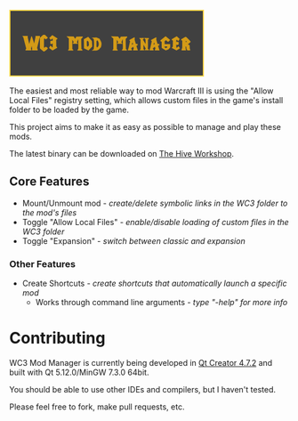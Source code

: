 ![WC3 Mod Manager](https://raw.githubusercontent.com/EzraZebra/WC3ModManager/master/img/logo.png)

The easiest and most reliable way to mod Warcraft III is using the "Allow Local Files" registry setting, which allows custom files in the game's install folder to be loaded by the game.

This project aims to make it as easy as possible to manage and play these mods.

The latest binary can be downloaded on [The Hive Workshop](https://www.hiveworkshop.com/threads/wc3-mod-manager.308948/).

## Core Features
* Mount/Unmount mod - _create/delete symbolic links in the WC3 folder to the mod's files_
* Toggle "Allow Local Files" - _enable/disable loading of custom files in the WC3 folder_
* Toggle "Expansion" - _switch between classic and expansion_
### Other Features
* Create Shortcuts - _create shortcuts that automatically launch a specific mod_
  * Works through command line arguments - _type "-help" for more info_

# Contributing
WC3 Mod Manager is currently being developed in [Qt Creator 4.7.2](https://www.qt.io/download-qt-installer) and built with Qt 5.12.0/MinGW 7.3.0 64bit.

You should be able to use other IDEs and compilers, but I haven't tested.

Please feel free to fork, make pull requests, etc.
